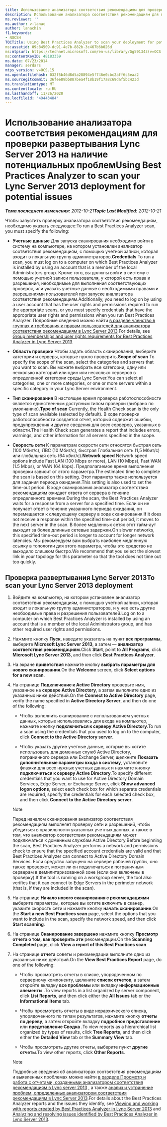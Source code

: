 ```yaml
---
title: Использование анализатора соответствия рекомендациям для проверки развертывания на наличие потенциальных проблем
description: Использование анализатора соответствия рекомендациям для поиска возможных проблем с развертыванием.
ms.reviewer: ''
ms.author: v-lanac
author: lanachin
f1.keywords:
- NOCSH
TOCTitle: Using Best Practices Analyzer to scan your deployment for potential issues
ms:assetid: 09c84509-dc91-4e7b-882b-3c467b6b026d
ms:mtpsurl: https://technet.microsoft.com/en-us/library/Gg591343(v=OCS.15)
ms:contentKeyID: 48183359
ms.date: 07/23/2014
manager: serdars
mtps_version: v=OCS.15
ms.openlocfilehash: 032f5b46d8d5a28894e5f746e0cbc2aff6c5eaa2
ms.sourcegitcommit: 36fee89bb887bea4f18b19f17a8c69daf5bc423d
ms.translationtype: MT
ms.contentlocale: ru-RU
ms.lasthandoff: 11/26/2020
ms.locfileid: "49443484"
---
```

# <a name="using-best-practices-analyzer-to-scan-your-lync-server-2013-deployment-for-potential-issues"></a><span data-ttu-id="00f15-103">Использование анализатора соответствия рекомендациям для проверки развертывания Lync Server 2013 на наличие потенциальных проблем</span><span class="sxs-lookup"><span data-stu-id="00f15-103">Using Best Practices Analyzer to scan your Lync Server 2013 deployment for potential issues</span></span>

<div data-xmlns="http://www.w3.org/1999/xhtml">

<div class="topic" data-xmlns="http://www.w3.org/1999/xhtml" data-msxsl="urn:schemas-microsoft-com:xslt" data-cs="https://msdn.microsoft.com/">

<div data-asp="https://msdn2.microsoft.com/asp">



</div>

<div id="mainSection">

<div id="mainBody"><span data-ttu-id="00f15-104">

<span> </span></span><span class="sxs-lookup"><span data-stu-id="00f15-104">

<span> </span></span></span>

<span data-ttu-id="00f15-105">_**Тема последнего изменения:** 2012-10-21_</span><span class="sxs-lookup"><span data-stu-id="00f15-105">_**Topic Last Modified:** 2012-10-21_</span></span>

<span data-ttu-id="00f15-106">Чтобы запустить проверку анализатора соответствия рекомендациям, необходимо указать следующее:</span><span class="sxs-lookup"><span data-stu-id="00f15-106">To run a Best Practices Analyzer scan, you must specify the following:</span></span>

  - <span data-ttu-id="00f15-107">**Учетные данные**   Для запуска сканирования необходимо войти в систему на компьютере, на котором установлен анализатор соответствия рекомендациям, с помощью учетной записи, которая входит в локальную группу администраторов.</span><span class="sxs-lookup"><span data-stu-id="00f15-107">**Credentials**   To run a scan, you must log on to a computer on which Best Practices Analyzer is installed by using an account that is a member of the local Administrators group.</span></span> <span data-ttu-id="00f15-108">Кроме того, вы должны войти в систему с помощью учетной записи пользователя, у которой есть права и разрешения, необходимые для выполнения соответствующих проверок, или указать учетные данные с необходимыми правами и разрешениями пользователей при запуске анализатора соответствия рекомендациям.</span><span class="sxs-lookup"><span data-stu-id="00f15-108">Additionally, you need to log on by using a user account that has the user rights and permissions required to run the appropriate scans, or you must specify credentials that have the appropriate user rights and permissions when you run Best Practices Analyzer.</span></span> <span data-ttu-id="00f15-109">Подробные сведения можно найти [в разделе членство в группах и требования к правам пользователей для анализатора соответствия рекомендациям в Lync Server 2013](lync-server-2013-group-memberships-and-user-rights-requirements-for-best-practices-analyzer.md).</span><span class="sxs-lookup"><span data-stu-id="00f15-109">For details, see [Group memberships and user rights requirements for Best Practices Analyzer in Lync Server 2013](lync-server-2013-group-memberships-and-user-rights-requirements-for-best-practices-analyzer.md).</span></span>

  - <span data-ttu-id="00f15-110">**Область проверки**   Чтобы задать область сканирования, выберите категории и серверы, которые нужно проверить.</span><span class="sxs-lookup"><span data-stu-id="00f15-110">**Scope of scan**   To specify the scope of the scan, select the categories and servers that you want to scan.</span></span> <span data-ttu-id="00f15-111">Вы можете выбрать все категории, одну или несколько категорий или один или несколько серверов в определенной категории среды Lync Server.</span><span class="sxs-lookup"><span data-stu-id="00f15-111">You can select all categories, one or more categories, or one or more servers within a specific category in your Lync Server environment.</span></span>

  - <span data-ttu-id="00f15-112">**Тип сканирования**   В настоящее время проверка работоспособности является единственным доступным типом проверки (выбрано по умолчанию).</span><span class="sxs-lookup"><span data-stu-id="00f15-112">**Type of scan**   Currently, the Health Check scan is the only type of scan available (selected by default).</span></span> <span data-ttu-id="00f15-113">В ходе проверки работоспособности создается отчет, который содержит ошибки, предупреждения и другие сведения для всех серверов, указанных в области.</span><span class="sxs-lookup"><span data-stu-id="00f15-113">The Health Check scan generates a report that includes errors, warnings, and other information for all servers specified in the scope.</span></span>

  - <span data-ttu-id="00f15-114">**Скорость сети**   К параметрам скорости сети относятся быстрая сеть (100 Мбит/с), ЛВС (10 Мбит/с), быстрая Глобальная сеть (1,5 Мбит/с) или глобальная сеть (64 кбит/с).</span><span class="sxs-lookup"><span data-stu-id="00f15-114">**Network speed**   Network speed options include Fast LAN (100 Mbps or more), LAN (10 Mbps), Fast WAN (1.5 Mbps), or WAN (64 kbps).</span></span> <span data-ttu-id="00f15-115">Предполагаемое время выполнения проверки зависит от этого параметра.</span><span class="sxs-lookup"><span data-stu-id="00f15-115">The estimated time to complete the scan is based on this setting.</span></span> <span data-ttu-id="00f15-116">Этот параметр также используется для задания периода ожидания.</span><span class="sxs-lookup"><span data-stu-id="00f15-116">This setting is also used to set the time-out period.</span></span> <span data-ttu-id="00f15-117">В ходе сканирования анализатор соответствия рекомендациям ожидает ответа от сервера в течение определенного времени.</span><span class="sxs-lookup"><span data-stu-id="00f15-117">During the scan, the Best Practices Analyzer waits for a response from a server for a specified time.</span></span> <span data-ttu-id="00f15-118">Если он не получает ответ в течение указанного периода ожидания, он перемещается к следующему серверу в ходе сканирования.</span><span class="sxs-lookup"><span data-stu-id="00f15-118">If it does not receive a response within the specified time-out period, it moves to the next server in the scan.</span></span> <span data-ttu-id="00f15-119">В более медленных сетях этот тайм-аут выходит за более длинные сетевые задержки.</span><span class="sxs-lookup"><span data-stu-id="00f15-119">On slower networks, this specified time-out period is longer to account for longer network latencies.</span></span> <span data-ttu-id="00f15-120">Мы рекомендуем вам выбрать наиболее медленную ссылку в топологии для этого параметра, чтобы это средство не выходило слишком быстро.</span><span class="sxs-lookup"><span data-stu-id="00f15-120">We recommend that you select the slowest link in your topology for this parameter so that the tool does not time out too quickly.</span></span>

<div>

## <a name="to-scan-your-lync-server-2013-deployment"></a><span data-ttu-id="00f15-121">Проверка развертывания Lync Server 2013</span><span class="sxs-lookup"><span data-stu-id="00f15-121">To scan your Lync Server 2013 deployment</span></span>

1.  <span data-ttu-id="00f15-122">Войдите на компьютер, на котором установлен анализатор соответствия рекомендациям, с помощью учетной записи, которая входит в локальную группу администраторов, и у нее есть другие необходимые права и разрешения пользователей.</span><span class="sxs-lookup"><span data-stu-id="00f15-122">Log on to a computer on which Best Practices Analyzer is installed by using an account that is a member of the local Administrators group, and has other required user rights and permissions.</span></span>

2.  <span data-ttu-id="00f15-123">Нажмите кнопку **Пуск**, наведите указатель на пункт **все программы**, выберите **Microsoft Lync Server 2013**, а затем — **анализатор соответствия рекомендациям**.</span><span class="sxs-lookup"><span data-stu-id="00f15-123">Click **Start**, point to **All Programs**, click **Microsoft Lync Server 2013**, and then click **Best Practices Analyzer**.</span></span>

3.  <span data-ttu-id="00f15-124">На экране **приветствия** нажмите кнопку **выбрать параметры для нового сканирования**.</span><span class="sxs-lookup"><span data-stu-id="00f15-124">On the **Welcome** screen, click **Select options for a new scan**.</span></span>

4.  <span data-ttu-id="00f15-125">На странице **Подключение к Active Directory** проверьте имя, указанное на **сервере Active Directory**, а затем выполните одно из указанных ниже действий.</span><span class="sxs-lookup"><span data-stu-id="00f15-125">On the **Connect to Active Directory** page, verify the name specified in **Active Directory Server**, and then do one of the following:</span></span>
    
      - <span data-ttu-id="00f15-126">Чтобы выполнить сканирование с использованием учетных данных, которые использовались для входа на компьютер, нажмите кнопку **подключиться к серверу Active Directory**.</span><span class="sxs-lookup"><span data-stu-id="00f15-126">To run a scan using the credentials that you used to log on to the computer, click **Connect to the Active Directory server**.</span></span>
    
      - <span data-ttu-id="00f15-127">Чтобы указать другие учетные данные, которые вы хотите использовать для доменных служб Active Directory, пограничного сервера или Exchange Server, щелкните **Показать дополнительные параметры входа в систему**, установите флажки для всех нужных учетных данных и нажмите кнопку **подключиться к серверу Active Directory**.</span><span class="sxs-lookup"><span data-stu-id="00f15-127">To specify different credentials that you want to use for Active Directory Domain Services, Edge Server, or Exchange Server, click **Show advanced logon options**, select each check box for which separate credentials are required, specify the credentials for each selected check box, and then click **Connect to the Active Directory server**.</span></span>
    
    <div>
    

    > [!NOTE]
    > <span data-ttu-id="00f15-128">Перед началом сканирования анализатор соответствия рекомендациям выполняет проверку сети и разрешений, чтобы убедиться в правильности указанных учетных данных, а также в том, что анализатор соответствия рекомендациям может подключаться к доменным службам Active Directory.</span><span class="sxs-lookup"><span data-stu-id="00f15-128">Before beginning the scan, Best Practices Analyzer performs a network and permissions check to ensure that the specified account credentials are valid and that Best Practices Analyzer can connect to Active Directory Domain Services.</span></span> <span data-ttu-id="00f15-129">Если средство запущено на сервере рабочей группы, оно также проверяет, может ли он подключаться к пограничным серверам в демилитаризованной зоне (если они включены в проверку).</span><span class="sxs-lookup"><span data-stu-id="00f15-129">If the tool is running on a workgroup server, the tool also verifies that it can connect to Edge Servers in the perimeter network (that is, if they are included in the scan).</span></span>

    
    </div>

5.  <span data-ttu-id="00f15-130">На странице **Начало нового сканирования с рекомендациями** выберите параметры, которые вы хотите включить в сканер, укажите скорость сети и нажмите кнопку **начать сканирование**.</span><span class="sxs-lookup"><span data-stu-id="00f15-130">On the **Start a new Best Practices scan** page, select the options that you want to include in the scan, specify the network speed, and then click **Start scanning**.</span></span>

6.  <span data-ttu-id="00f15-131">На странице **Сканирование завершено** нажмите кнопку **Просмотр отчета о том, как проверить эти** рекомендации.</span><span class="sxs-lookup"><span data-stu-id="00f15-131">On the **Scanning Completed** page, click **View a report of this Best Practices scan**.</span></span>

7.  <span data-ttu-id="00f15-132">На странице **отчета** советы и рекомендации выполните одно из указанных ниже действий.</span><span class="sxs-lookup"><span data-stu-id="00f15-132">On the **View Best Practices Report** page, do one of the following:</span></span>
    
      - <span data-ttu-id="00f15-133">Чтобы просмотреть отчеты в списке, упорядоченном по серверному компоненту, щелкните **список отчетов**, а затем откройте вкладку **все проблемы** или вкладку **информационные элементы** .</span><span class="sxs-lookup"><span data-stu-id="00f15-133">To view reports in a list organized by server component, click **List Reports**, and then click either the **All Issues** tab or the **Informational Items** tab.</span></span>
    
      - <span data-ttu-id="00f15-134">Чтобы просмотреть отчеты в виде иерархического списка, упорядоченного по типам результатов, нажмите кнопку **отчеты по дереву**, а затем откройте вкладку **подробное представление** или **представление Сводка** .</span><span class="sxs-lookup"><span data-stu-id="00f15-134">To view reports as a hierarchical list organized by types of results, click **Tree Reports**, and then click either the **Detailed View** tab or the **Summary View** tab.</span></span>
    
      - <span data-ttu-id="00f15-135">Чтобы просмотреть другие отчеты, выберите пункт **другие отчеты**.</span><span class="sxs-lookup"><span data-stu-id="00f15-135">To view other reports, click **Other Reports**.</span></span>
    
    <div>
    

    > [!NOTE]
    > <span data-ttu-id="00f15-136">Подробные сведения об анализаторах соответствия рекомендациям и выявленных проблемах можно найти <A href="lync-server-2013-viewing-and-working-with-reports-created-by-best-practices-analyzer.md">в разделе Просмотр и работа с отчетами, созданными анализатором соответствия рекомендациям в Lync server 2013</A> , а также <A href="lync-server-2013-analyzing-and-resolving-issues-identified-by-best-practices-analyzer.md">анализ и устранение проблем, определенных анализатором соответствия рекомендациям в Lync Server 2013</A>.</span><span class="sxs-lookup"><span data-stu-id="00f15-136">For details about the Best Practices Analyzer reports and the issues they identify, see <A href="lync-server-2013-viewing-and-working-with-reports-created-by-best-practices-analyzer.md">Viewing and working with reports created by Best Practices Analyzer in Lync Server 2013</A> and <A href="lync-server-2013-analyzing-and-resolving-issues-identified-by-best-practices-analyzer.md">Analyzing and resolving issues identified by Best Practices Analyzer in Lync Server 2013</A>.</span></span>

    
    <span data-ttu-id="00f15-137"></div>

</div>

</div>

<span> </span>

</div>

</div>

</span><span class="sxs-lookup"><span data-stu-id="00f15-137"></div>

</div>

</div>

<span> </span>

</div>

</div>

</span></span></div>


